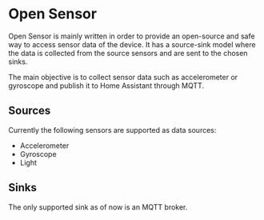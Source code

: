 # Open Sensor

Open Sensor is mainly written in order to provide an open-source and safe way to access sensor data of the device. It has a source-sink model where the data is collected from the source sensors and are sent to the chosen sinks.

The main objective is to collect sensor data such as accelerometer or gyroscope and publish it to Home Assistant through MQTT.

## Sources

Currently the following sensors are supported as data sources:

- Accelerometer
- Gyroscope
- Light

## Sinks

The only supported sink as of now is an MQTT broker.
